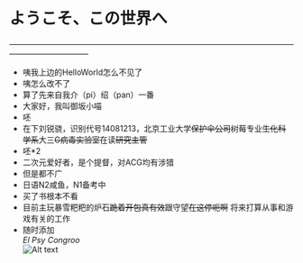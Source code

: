 # ようこそ、この世界へ
——————————————————————————————————————————————
* 咦我上边的HelloWorld怎么不见了
* 咦怎么改不了
* 算了先来自我介（pi）绍（pan）一番
* 大家好，我叫御坂小喵
 * 呸
* 在下刘锐骁，识别代号14081213，北京工业大学~~保护伞公司~~树莓专业~~生化科学系~~大三~~G病毒实验室~~在读~~研究主管~~
 * 呸*2
* 二次元爱好者，是个提督，对ACG均有涉猎
 * 但是都不广
* 日语N2咸鱼，N1备考中
 * 买了书根本不看
* 目前主玩暴雪粑粑的炉石~~跪着开包真有效~~跟守望~~在这停呃啊~~ 将来打算从事和游戏有关的工作
* 随时添加</br>
*El Psy Congroo*</br>
![Alt text](http://imgsrc.baidu.com/forum/w%3D580/sign=a00a307e4934970a47731027a5cbd1c0/f7797e31e924b899a1d8816966061d950b7bf6ba.jpg)
